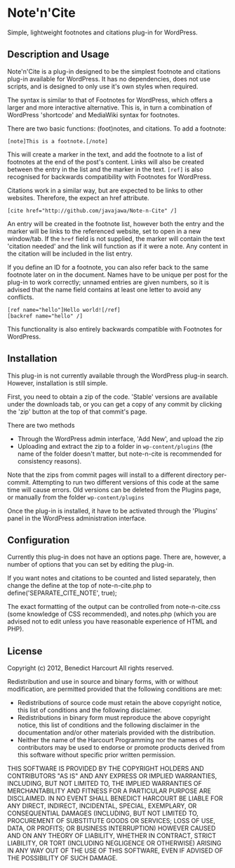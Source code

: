 Note'n'Cite
===========

Simple, lightweight footnotes and citations plug-in for WordPress.

Description and Usage
---------------------

Note'n'Cite is a plug-in designed to be the simplest footnote and citations
plug-in available for WordPress. It has no dependencies, does not use scripts,
and is designed to only use it's own styles when required.

The syntax is similar to that of Footnotes for WordPress, which offers a larger
and more interactive alternative. This is, in turn a combination of WordPress
'shortcode' and MediaWiki syntax for footnotes.

There are two basic functions: (foot)notes, and citations.
To add a footnote:

    [note]This is a footnote.[/note]

This will create a marker in the text, and add the footnote to a list of
footnotes at the end of the post's content. Links will also be created between
the entry in the list and the marker in the text.
```[ref]``` is also recognised for backwards compatibility with Footnotes for
WordPress.

Citations work in a similar way, but are expected to be links to other websites.
Therefore, the expect an href attribute.

    [cite href="http://github.com/javajawa/Note-n-Cite" /]

An entry will be created in the footnote list, however both the entry and the
marker will be links to the referenced website, set to open in a new window/tab.
If the `href` field is not supplied, the marker will contain the text 'citation
needed' and the link will function as if it were a note.
Any content in the citation will be included in the list entry.

If you define an ID for a footnote, you can also refer back to the same footnote
later on in the document. Names have to be unique per post for the plug-in to
work correctly; unnamed entries are given numbers, so it is advised that the
name field contains at least one letter to avoid any conflicts.

    [ref name="hello"]Hello world![/ref]
    [backref name="hello" /]

This functionality is also entirely backwards compatible with Footnotes for
WordPress.

Installation
------------

This plug-in is not currently available through the WordPress plug-in search.
However, installation is still simple.

First, you need to obtain a zip of the code. 'Stable' versions are available
under the downloads tab, or you can get a copy of any commit by clicking the 'zip'
button at the top of that commit's page.


There are two methods
- Through the WordPress admin interface, 'Add New', and upload the zip
- Uploading and extract the zip to a folder in ```wp-content/plugins```
(the name of the folder doesn't matter, but note-n-cite is recommended for
consistency reasons).

Note that the zips from commit pages will install to a different directory
per-commit. Attempting to run two different versions of this code at the same
time will cause errors. Old versions can be deleted from the Plugins page, or
manually from the folder ```wp-content/plugins```

Once the plug-in is installed, it have to be activated through the 'Plugins'
panel in the WordPress administration interface.

Configuration
-------------

Currently this plug-in does not have an options page.
There are, however, a number of options that you can set by editing the plug-in.

If you want notes and citations to be counted and listed separately, then change
the define at the top of note-n-cite.php to
    define('SEPARATE_CITE_NOTE', true);

The exact formatting of the output can be controlled from note-n-cite.css
(some knowledge of CSS recommended), and notes.php (which you are advised not to
edit unless you have reasonable experience of HTML and PHP).

License
-------

Copyright (c) 2012, Benedict Harcourt
All rights reserved.

Redistribution and use in source and binary forms, with or without
modification, are permitted provided that the following conditions are met:
 * Redistributions of source code must retain the above copyright
notice, this list of conditions and the following disclaimer.
 * Redistributions in binary form must reproduce the above copyright
notice, this list of conditions and the following disclaimer in the
documentation and/or other materials provided with the distribution.
 * Neither the name of the Harcourt Programming nor the
names of its contributors may be used to endorse or promote products
derived from this software without specific prior written permission.

THIS SOFTWARE IS PROVIDED BY THE COPYRIGHT HOLDERS AND CONTRIBUTORS "AS IS" AND
ANY EXPRESS OR IMPLIED WARRANTIES, INCLUDING, BUT NOT LIMITED TO, THE IMPLIED
WARRANTIES OF MERCHANTABILITY AND FITNESS FOR A PARTICULAR PURPOSE ARE
DISCLAIMED. IN NO EVENT SHALL BENEDICT HARCOURT BE LIABLE FOR ANY
DIRECT, INDIRECT, INCIDENTAL, SPECIAL, EXEMPLARY, OR CONSEQUENTIAL DAMAGES
(INCLUDING, BUT NOT LIMITED TO, PROCUREMENT OF SUBSTITUTE GOODS OR SERVICES;
LOSS OF USE, DATA, OR PROFITS; OR BUSINESS INTERRUPTION) HOWEVER CAUSED AND
ON ANY THEORY OF LIABILITY, WHETHER IN CONTRACT, STRICT LIABILITY, OR TORT
(INCLUDING NEGLIGENCE OR OTHERWISE) ARISING IN ANY WAY OUT OF THE USE OF THIS
SOFTWARE, EVEN IF ADVISED OF THE POSSIBILITY OF SUCH DAMAGE.

